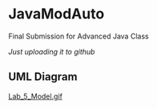 # JavaModAuto
Final Submission for Advanced Java Class

*Just uploading it to github*  

## UML Diagram
[Lab_5_Model.gif](Lab_5_Model.gif)

